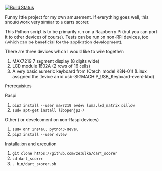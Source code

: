 [![Build Status](https://travis-ci.org/zezulka/dart_scorer.svg?branch=master)](https://travis-ci.org/zezulka/dart_scorer)

Funny little project for my own amusement.
If everything goes well, this should work very similar to a darts scorer.

This Python script is to be primarily run on a Raspberry Pi 
(but you can port it to other devices of course). Tests can be run
on non-RPi devices, too (which can be beneficial for the application
development).

There are three devices which I would like to wire together:

1. MAX7219 7 segment display (8 digits wide)
2. LCD module 1602A (2 rows of 16 cells)
3. A very basic numeric keyboard from (Ctech, model KBN-01)
   (Linux assigned the device an id usb-SIGMACHIP_USB_Keyboard-event-kbd)

Prerequisites

Raspi
1. ```pip3 install --user max7219 evdev luma.led_matrix pillow```
2. ```sudo apt-get install libopenjp2-7```

Other (for development on non-Raspi devices)
1. ```sudo dnf install python3-devel```
2. ```pip3 install --user evdev```

Installation and execution

1. ```git clone https://github.com/zezulka/dart_scorer```
2. ```cd dart_scorer```
3. ```. bin/dart_scorer.sh```
